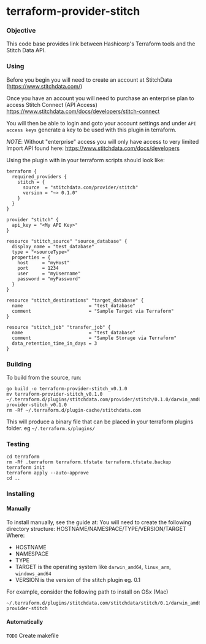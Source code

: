 # terraform-provider-stitch

### Objective
This code base provides link between Hashicorp's Terraform tools and the Stitch Data API.

### Using
Before you begin you will need to create an account at StitchData (https://www.stitchdata.com/)

Once you have an account you will need to purchase an enterprise plan to access Stitch Connect (API Access)
https://www.stitchdata.com/docs/developers/stitch-connect

You will then be able to login and goto your account settings and under `API access keys` generate a key to be used
with this plugin in terraform.

*NOTE*: Without "enterprise" access you will only have access to very limited Import API found here:
https://www.stitchdata.com/docs/developers

Using the plugin with in your terraform scripts should look like:

```hcl-terraform
terraform {
  required_providers {
    stitch = {
      source  = "stitchdata.com/provider/stitch"
      version = "~> 0.1.0"
    }
  }
}

provider "stitch" {
  api_key = "<My API Key>"
}

resource "stitch_source" "source_database" {
  display_name = "test_database"
  type = "<sourceType>"
  properties = {
    host     = "myHost"
    port     = 1234
    user     = "myUsername"
    password = "myPassword"
  }
}

resource "stitch_destinations" "target_database" {
  name                        = "test_database"
  comment                     = "Sample Target via Terraform"
}

resource "stitch_job" "transfer_job" {
  name                        = "test_database"
  comment                     = "Sample Storage via Terraform"
  data_retention_time_in_days = 3
}
```

### Building
To build from the source, run:
```shell
go build -o terraform-provider-stitch_v0.1.0
mv terraform-provider-stitch_v0.1.0 ~/.terraform.d/plugins/stitchdata.com/provider/stitch/0.1.0/darwin_amd64/terraform-provider-stitch_v0.1.0
rm -Rf ~/.terraform.d/plugin-cache/stitchdata.com
```

This will produce a binary file that can be placed in your terraform plugins folder. eg `~/.terraform.s/plugins/`

### Testing
```shell
cd terraform
rm -Rf .terraform terraform.tfstate terraform.tfstate.backup
terraform init
terraform apply --auto-approve
cd ..
```

### Installing

#### Manually

To install manually, see the guide at:
You will need to create the following directory structure:
    HOSTNAME/NAMESPACE/TYPE/VERSION/TARGET
Where:

* HOSTNAME
* NAMESPACE
* TYPE
* TARGET is the operating system like `darwin_amd64`, `linux_arm`, `windows_amd64`
* VERSION is the version of the stitch plugin eg. 0.1

For example, consider the following path to install on OSx (Mac)
```shell
~/.terraform.d/plugins/stitchdata.com/stitchdata/stitch/0.1/darwin_amd64/terraform-provider-stitch
```

#### Automatically

`TODO` Create makefile
